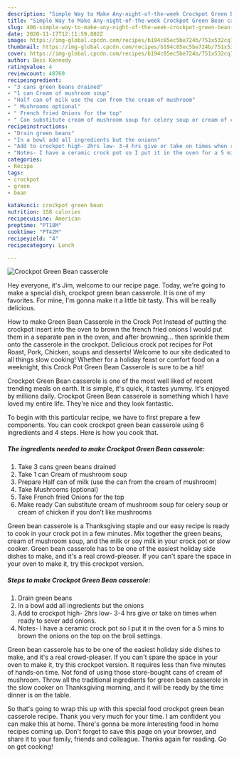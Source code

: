 ```yaml
---
description: "Simple Way to Make Any-night-of-the-week Crockpot Green Bean casserole"
title: "Simple Way to Make Any-night-of-the-week Crockpot Green Bean casserole"
slug: 406-simple-way-to-make-any-night-of-the-week-crockpot-green-bean-casserole
date: 2020-11-17T12:11:59.802Z
image: https://img-global.cpcdn.com/recipes/b194c85ec5be724b/751x532cq70/crockpot-green-bean-casserole-recipe-main-photo.jpg
thumbnail: https://img-global.cpcdn.com/recipes/b194c85ec5be724b/751x532cq70/crockpot-green-bean-casserole-recipe-main-photo.jpg
cover: https://img-global.cpcdn.com/recipes/b194c85ec5be724b/751x532cq70/crockpot-green-bean-casserole-recipe-main-photo.jpg
author: Bess Kennedy
ratingvalue: 4
reviewcount: 48760
recipeingredient:
- "3 cans green beans drained"
- "1 can Cream of mushroom soup"
- "Half can of milk use the can from the cream of mushroom"
- " Mushrooms optional"
- " French fried Onions for the top"
- " Can substitute cream of mushroom soup for celery soup or cream of chicken if you dont like mushrooms"
recipeinstructions:
- "Drain green beans"
- "In a bowl add all ingredients but the onions"
- "Add to crockpot high- 2hrs low- 3-4 hrs give or take on times when ready to sever add onions."
- "Notes- I have a ceramic crock pot so I put it in the oven for a 5 mins to brown the onions on the top on the broil settings."
categories:
- Recipe
tags:
- crockpot
- green
- bean

katakunci: crockpot green bean 
nutrition: 158 calories
recipecuisine: American
preptime: "PT18M"
cooktime: "PT42M"
recipeyield: "4"
recipecategory: Lunch

---
```



![Crockpot Green Bean casserole](https://img-global.cpcdn.com/recipes/b194c85ec5be724b/751x532cq70/crockpot-green-bean-casserole-recipe-main-photo.jpg)

Hey everyone, it's Jim, welcome to our recipe page. Today, we're going to make a special dish, crockpot green bean casserole. It is one of my favorites. For mine, I'm gonna make it a little bit tasty. This will be really delicious.

How to make Green Bean Casserole in the Crock Pot Instead of putting the crockpot insert into the oven to brown the french fried onions I would put them in a separate pan in the oven, and after browning… then sprinkle them onto the casserole in the crockpot. Delicious crock pot recipes for Pot Roast, Pork, Chicken, soups and desserts! Welcome to our site dedicated to all things slow cooking! Whether for a holiday feast or comfort food on a weeknight, this Crock Pot Green Bean Casserole is sure to be a hit!

Crockpot Green Bean casserole is one of the most well liked of recent trending meals on earth. It is simple, it's quick, it tastes yummy. It's enjoyed by millions daily. Crockpot Green Bean casserole is something which I have loved my entire life. They're nice and they look fantastic.


To begin with this particular recipe, we have to first prepare a few components. You can cook crockpot green bean casserole using 6 ingredients and 4 steps. Here is how you cook that.

<!--inarticleads1-->

##### The ingredients needed to make Crockpot Green Bean casserole:

1. Take 3 cans green beans drained
1. Take 1 can Cream of mushroom soup
1. Prepare Half can of milk (use the can from the cream of mushroom)
1. Take  Mushrooms (optional)
1. Take  French fried Onions for the top
1. Make ready  Can substitute cream of mushroom soup for celery soup or cream of chicken if you don’t like mushrooms


Green bean casserole is a Thanksgiving staple and our easy recipe is ready to cook in your crock pot in a few minutes. Mix together the green beans, cream of mushroom soup, and the milk or soy milk in your crock pot or slow cooker. Green bean casserole has to be one of the easiest holiday side dishes to make, and it&#39;s a real crowd-pleaser. If you can&#39;t spare the space in your oven to make it, try this crockpot version. 

<!--inarticleads2-->

##### Steps to make Crockpot Green Bean casserole:

1. Drain green beans
1. In a bowl add all ingredients but the onions
1. Add to crockpot high- 2hrs low- 3-4 hrs give or take on times when ready to sever add onions.
1. Notes- I have a ceramic crock pot so I put it in the oven for a 5 mins to brown the onions on the top on the broil settings.


Green bean casserole has to be one of the easiest holiday side dishes to make, and it&#39;s a real crowd-pleaser. If you can&#39;t spare the space in your oven to make it, try this crockpot version. It requires less than five minutes of hands-on time. Not fond of using those store-bought cans of cream of mushroom. Throw all the traditional ingredients for green bean casserole in the slow cooker on Thanksgiving morning, and it will be ready by the time dinner is on the table. 

So that's going to wrap this up with this special food crockpot green bean casserole recipe. Thank you very much for your time. I am confident you can make this at home. There's gonna be more interesting food in home recipes coming up. Don't forget to save this page on your browser, and share it to your family, friends and colleague. Thanks again for reading. Go on get cooking!
